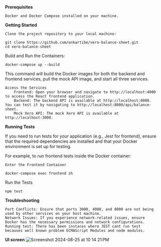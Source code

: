 **Prerequisites**

    Docker and Docker Compose installed on your machine.

**Getting Started**

    Clone the project repository to your local machine:

    git clone https://github.com/onkartibe/xero-balance-sheet.git
    cd xero-balance-sheet


Build and Run the Containers:


    docker-compose up --build

This command will build the Docker images for both the backend and frontend services, pull the mock API image, and start all three services.

    Access the Services
        Frontend: Open your browser and navigate to http://localhost:4000 to access the React frontend application.
        Backend: The backend API is available at http://localhost:8000. You can test it by navigating to http://localhost:8000/api/balance-sheet.
        Mock Xero API: The mock Xero API is available at http://localhost:3000.


**Running Tests**

If you need to run tests for your application (e.g., Jest for frontend), ensure that the required dependencies are installed and that your Docker environment is set up for testing.

For example, to run frontend tests inside the Docker container:

    Enter the Frontend Container

    docker-compose exec frontend sh

Run the Tests

    npm test

**Troubleshooting**

    Port Conflicts: Ensure that ports 3000, 4000, and 8000 are not being used by other services on your host machine.
    Network Issues: If you experience network-related issues, ensure Docker has the necessary permissions and network configurations.
    Running test: There has been instaces where JEST cant run test becauses well known problem ECMAScript Modules and node modules. 

**UI screen**
![Screenshot 2024-08-25 at 10 14 21 PM](https://github.com/user-attachments/assets/e282d1e7-ee86-4c26-b928-1cc1bcdb5b55)

